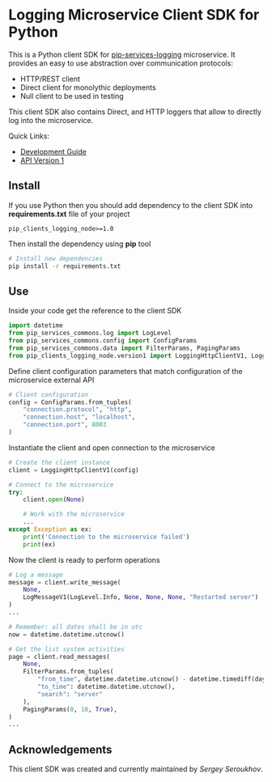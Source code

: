 # Logging Microservice Client SDK for Python

This is a Python client SDK for [pip-services-logging](https://github.com/pip-services-infrastructure/pip-services-logging-python) microservice.
It provides an easy to use abstraction over communication protocols:

* HTTP/REST client
* Direct client for monolythic deployments
* Null client to be used in testing

This client SDK also contains Direct, and HTTP loggers that allow to directly log into the microservice.

<a name="links"></a> Quick Links:

* [Development Guide](doc/Development.md)
* [API Version 1](doc/PythonClientApiV1.md)

## Install

If you use Python then you should add dependency to the client SDK into **requirements.txt** file of your project
```text
pip_clients_logging_node>=1.0
```


Then install the dependency using **pip** tool
```bash
# Install new dependencies
pip install -r requirements.txt
```

## Use

Inside your code get the reference to the client SDK
```python
import datetime
from pip_services_commons.log import LogLevel
from pip_services_commons.config import ConfigParams
from pip_services_commons.data import FilterParams, PagingParams
from pip_clients_logging_node.version1 import LoggingHttpClientV1, LoggingMessageV1
```

Define client configuration parameters that match configuration of the microservice external API
```python
# Client configuration
config = ConfigParams.from_tuples(
    "connection.protocol", "http",
    "connection.host", "localhost", 
    "connection.port", 8003
)
```

Instantiate the client and open connection to the microservice
```python
# Create the client instance
client = LoggingHttpClientV1(config)

# Connect to the microservice
try:
    client.open(None)

    # Work with the microservice
    ...
except Exception as ex:
    print('Connection to the microservice failed')
    print(ex)
```

Now the client is ready to perform operations
```python
# Log a message
message = client.write_message(
    None,
    LogMessageV1(LogLevel.Info, None, None, None, "Restarted server")
)
...
```

```python
# Remember: all dates shall be in utc
now = datetime.datetime.utcnow()

# Get the list system activities
page = client.read_messages(
    None,
    FilterParams.from_tuples(
        "from_time", datetime.datetime.utcnow() - datetime.timediff(days=1),
        "to_time": datetime.datetime.utcnow(),
        "search": "server"
    ),
    PagingParams(0, 10, True),
)
...
```

## Acknowledgements

This client SDK was created and currently maintained by *Sergey Seroukhov*.

